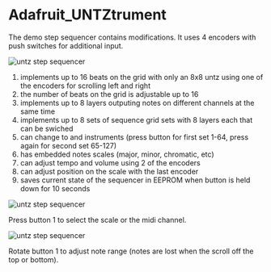 Adafruit_UNTZtrument
====================

The demo step sequencer contains modifications. It uses 4 encoders with push switches for additional input.

![untz step sequencer](/../master/basic.gif?raw=true)

1. implements up to 16 beats on the grid with only an 8x8 untz using one of the encoders for scrolling left and right
2. the number of beats on the grid is adjustable up to 16
3. implements up to 8 layers outputing notes on different channels at the same time
4. implements up to 8 sets of sequence grid sets with 8 layers each that can be swiched
5. can change to and instruments (press button for first set 1-64, press again for second set 65-127)
6. has embedded notes scales (major, minor, chromatic, etc)
7. can adjust tempo and volume using 2 of the encoders
8. can adjust position on the scale with the last encoder
9. saves current state of the sequencer in EEPROM when button is held down for 10 seconds


![untz step sequencer](/../master/button1.gif?raw=true)

Press button 1 to select the scale or the midi channel.

![untz step sequencer](/../master/rotate1.gif?raw=true)

Rotate button 1 to adjust note range (notes are lost when the scroll off the top or bottom).
